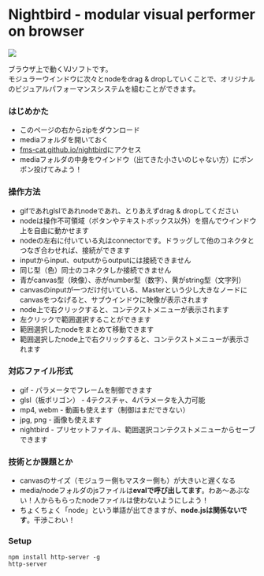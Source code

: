 # Nightbird - modular visual performer on browser

![](watchme.gif)  

ブラウザ上で動くVJソフトです。  
モジュラーウインドウに次々とnodeをdrag & dropしていくことで、オリジナルのビジュアルパフォーマンスシステムを組むことができます。

### はじめかた
- このページの右からzipをダウンロード
- mediaフォルダを開いておく
- [fms-cat.github.io/nightbird](http://fms-cat.github.io/nightbird)にアクセス
- mediaフォルダの中身をウインドウ（出てきた小さいのじゃない方）にポンポン投げてみよう！

### 操作方法
- gifであれglslであれnodeであれ、とりあえずdrag & dropしてください
- nodeは操作不可領域（ボタンやテキストボックス以外）を掴んでウインドウ上を自由に動かせます
- nodeの左右に付いている丸はconnectorです。ドラッグして他のコネクタとつなぎ合わせれば、接続ができます
- inputからinput、outputからoutputには接続できません
- 同じ型（色）同士のコネクタしか接続できません
- 青がcanvas型（映像）、赤がnumber型（数字）、黄がstring型（文字列）
- canvasのinputが一つだけ付いている、Masterという少し大きなノードにcanvasをつなげると、サブウインドウに映像が表示されます
- node上で右クリックすると、コンテクストメニューが表示されます
- 左クリックで範囲選択することができます
- 範囲選択したnodeをまとめて移動できます
- 範囲選択したnode上で右クリックすると、コンテクストメニューが表示されます

### 対応ファイル形式
- gif - パラメータでフレームを制御できます
- glsl（板ポリゴン） - 4テクスチャ、4パラメータを入力可能
- mp4, webm - 動画も使えます（制御はまだできない）
- jpg, png - 画像も使えます
- nightbird - プリセットファイル、範囲選択コンテクストメニューからセーブできます

### 技術とか課題とか
- canvasのサイズ（モジュラー側もマスター側も）が大きいと遅くなる
- media/nodeフォルダのjsファイルは**evalで呼び出してます**。わあ〜あぶない！人からもらったnodeファイルは使わないようにしよう！
- ちょくちょく「node」という単語が出てきますが、**node.jsは関係ないです**。干渉こわい！

### Setup ###

```
npm install http-server -g
http-server
```
